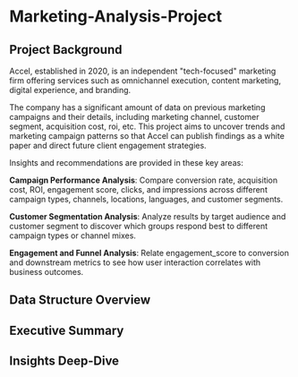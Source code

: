 # Marketing-Analysis-Project

## Project Background 
Accel, established in 2020, is an independent "tech-focused" marketing firm offering services such as omnichannel execution, content marketing, digital experience, and branding.

The company has a significant amount of data on previous marketing campaigns and their details, including marketing channel, customer segment, acquisition cost, roi, etc. This project aims to uncover trends and marketing campaign patterns so that Accel can publish findings as a white paper and direct future client engagement strategies.

Insights and recommendations are provided in these key areas:

**Campaign Performance Analysis**: Compare conversion rate, acquisition cost, ROI, engagement score, clicks, and impressions across different campaign types, channels, locations, languages, and customer segments.

**Customer Segmentation Analysis**: Analyze results by target audience and customer segment to discover which groups respond best to different campaign types or channel mixes.

**Engagement and Funnel Analysis**: Relate engagement_score to conversion and downstream metrics to see how user interaction correlates with business outcomes.

## Data Structure Overview

## Executive Summary

## Insights Deep-Dive
